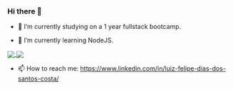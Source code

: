 ### Hi there 👋

- 🔭 I’m currently studying on a 1 year fullstack bootcamp.

- 🌱 I’m currently learning NodeJS.

<a href="https://github.com/lufelipe12/github-readme-stats">
  <img align="center" height:"150cm" src="https://github-readme-stats.vercel.app/api?username=lufelipe12&count_private=true&theme=radical" />
</a>
<a href="https://github.com/lufelipe12/github-readme-stats">
  <img align="center" height:"150cm" src="https://github-readme-stats.vercel.app/api/top-langs/?username=lufelipe12&count_private=true&theme=radical&layout=compact" />
</a>

- 📫 How to reach me: https://www.linkedin.com/in/luiz-felipe-dias-dos-santos-costa/


